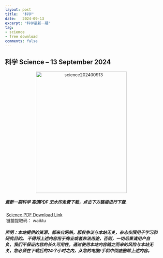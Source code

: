 ```yaml
---
layout: post
title:  "科学"
date:   2024-09-13
excerpt: "科学最新一期"
tag:
- science 
- free download
comments: false
---
```


## 科学 Science – 13 September 2024

<div align="center">
<img src="https://i.postimg.cc/xCp9jqLg/Science-Issue-6714-Volume-385-13-September-2024-00.png" alt="science202400913" border="0" width = 300 height = 400 /> 
</div>


 <h5>最新一期科学 高清PDF 无水印免费下载，点击下方链接进行下载. </h5>
 
  <a href="https://wwfh.lanzout.com/iCPwT2abs85a">Science PDF Download Link</a>  
  <br/>
  链接提取码： waiktu
 
##### 声明：本站提供的资源，都来自网络，版权争议与本站无关，杂志仅限用于学习和研究目的。 不得将上述内容用于商业或者非法用途，否则，一切后果请用户自负，我们不保证内容的长久可用性，通过使用本站内容随之而来的风险与本站无关，您必须在下载后的24个小时之内，从您的电脑/手机中彻底删除上述内容。
